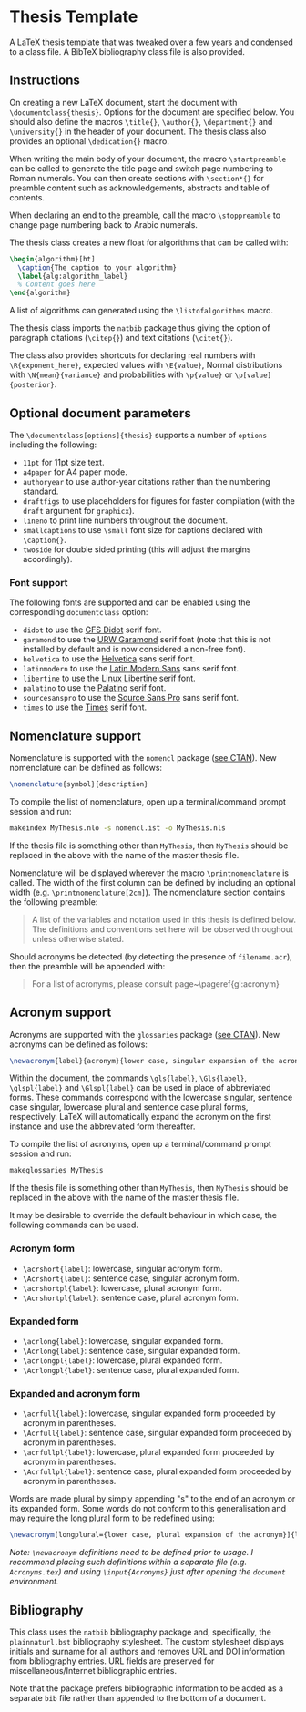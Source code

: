 # Thesis Template

A LaTeX thesis template that was tweaked over a few years and condensed to a class file. A BibTeX bibliography class file is also provided.

## Instructions

On creating a new LaTeX document, start the document with ```\documentclass{thesis}```. Options for the document are specified below. You should also define the macros ```\title{}```, ```\author{}```, ```\department{}``` and ```\university{}``` in the header of your document. The thesis class also provides an optional ```\dedication{}``` macro.

When writing the main body of your document, the macro ```\startpreamble``` can be called to generate the title page and switch page numbering to Roman numerals. You can then create sections with ```\section*{}``` for preamble content such as acknowledgements, abstracts and table of contents.

When declaring an end to the preamble, call the macro ```\stoppreamble``` to change page numbering back to Arabic numerals.

The thesis class creates a new float for algorithms that can be called with:

```latex
\begin{algorithm}[ht]
  \caption{The caption to your algorithm}
  \label{alg:algorithm_label}
  % Content goes here
\end{algorithm}
```

A list of algorithms can generated using the ```\listofalgorithms``` macro.

The thesis class imports the `natbib` package thus giving the option of paragraph citations (```\citep{}```) and text citations (```\citet{}```).

The class also provides shortcuts for declaring real numbers with ```\R{exponent_here}```, expected values with ```\E{value}```, Normal distributions with ```\N{mean}{variance}``` and probabilities with ```\p{value}``` or ```\p[value]{posterior}```.

## Optional document parameters

The ```\documentclass[options]{thesis}``` supports a number of `options` including the following:

* `11pt` for 11pt size text.
* `a4paper` for A4 paper mode.
* `authoryear` to use author-year citations rather than the numbering standard.
* `draftfigs` to use placeholders for figures for faster compilation (with the `draft` argument for `graphicx`).
* `lineno` to print line numbers throughout the document.
* `smallcaptions` to use ```\small``` font size for captions declared with ```\caption{}```.
* `twoside` for double sided printing (this will adjust the margins accordingly).

### Font support
The following fonts are supported and can be enabled using the corresponding `documentclass` option:

* `didot` to use the [GFS Didot](http://www.tug.dk/FontCatalogue/gfsdidot/) serif font.
* `garamond` to use the [URW Garamond](http://www.tug.dk/FontCatalogue/garamond/) serif font (note that this is not installed by default and is now considered a non-free font).
* `helvetica` to use the [Helvetica](http://www.tug.dk/FontCatalogue/helvetica/) sans serif font.
* `latinmodern` to use the [Latin Modern Sans](http://www.tug.dk/FontCatalogue/lmodernsans/) sans serif font.
* `libertine` to use the [Linux Libertine](http://www.tug.dk/FontCatalogue/libertine/) serif font.
* `palatino` to use the [Palatino](http://www.tug.dk/FontCatalogue/palatino/) serif font.
* `sourcesanspro` to use the [Source Sans Pro](http://www.tug.dk/FontCatalogue/sourcesanspro/) sans serif font.
* `times` to use the [Times](http://www.tug.dk/FontCatalogue/times/) serif font.

## Nomenclature support

Nomenclature is supported with the `nomencl` package ([see CTAN](http://www.ctan.org/pkg/nomencl)). New nomenclature can be defined as follows:

```latex
\nomenclature{symbol}{description}
```

To compile the list of nomenclature, open up a terminal/command prompt session and run:

```bash
makeindex MyThesis.nlo -s nomencl.ist -o MyThesis.nls
```

If the thesis file is something other than `MyThesis`, then `MyThesis` should be replaced in the above with the name of the master thesis file.

Nomenclature will be displayed wherever the macro ```\printnomenclature``` is called. The width of the first column can be defined by including an optional width (e.g. ```\printnomenclature[2cm]```). The nomenclature section contains the following preamble:
> A list of the variables and notation used in this thesis is defined below. The definitions and conventions set here will be observed throughout unless otherwise stated.

Should acronyms be detected (by detecting the presence of `filename.acr`), then the preamble will be appended with:
> For a list of acronyms, please consult page~\pageref{gl:acronym}

## Acronym support

Acronyms are supported with the `glossaries` package ([see CTAN](http://www.ctan.org/pkg/glossaries)). New acronyms can be defined as follows:

```latex
\newacronym{label}{acronym}{lower case, singular expansion of the acronym}
```

Within the document, the commands `\gls{label}`, `\Gls{label}`, `\glspl{label}` and `\Glspl{label}` can be used in place of abbreviated forms. These commands correspond with the lowercase singular, sentence case singular, lowercase plural and sentence case plural forms, respectively. LaTeX will automatically expand the acronym on the first instance and use the abbreviated form thereafter.

To compile the list of acronyms, open up a terminal/command prompt session and run:

```bash
makeglossaries MyThesis
```

If the thesis file is something other than `MyThesis`, then `MyThesis` should be replaced in the above with the name of the master thesis file.

It may be desirable to override the default behaviour in which case, the following commands can be used.

### Acronym form ###
* `\acrshort{label}`: lowercase, singular acronym form.
* `\Acrshort{label}`: sentence case, singular acronym form.
* `\acrshortpl{label}`: lowercase, plural acronym form.
* `\Acrshortpl{label}`: sentence case, plural acronym form.

### Expanded form ###
* `\acrlong{label}`: lowercase, singular expanded form.
* `\Acrlong{label}`: sentence case, singular expanded form.
* `\acrlongpl{label}`: lowercase, plural expanded form.
* `\Acrlongpl{label}`: sentence case, plural expanded form.

### Expanded and acronym form ###
* `\acrfull{label}`: lowercase, singular expanded form proceeded by acronym in parentheses.
* `\Acrfull{label}`: sentence case, singular expanded form proceeded by acronym in parentheses.
* `\acrfullpl{label}`: lowercase, plural expanded form proceeded by acronym in parentheses.
* `\Acrfullpl{label}`: sentence case, plural expanded form proceeded by acronym in parentheses.

Words are made plural by simply appending "s" to the end of an acronym or its expanded form. Some words do not conform to this generalisation and may require the long plural form to be redefined using:

```latex
\newacronym[longplural={lower case, plural expansion of the acronym}]{label}{acronym}{lower case, singular expansion of the acronym}
```

*Note: `\newacronym` definitions need to be defined prior to usage. I recommend placing such definitions within a separate file (e.g. `Acronyms.tex`) and using `\input{Acronyms}` just after opening the `document` environment.*

## Bibliography

This class uses the `natbib` bibliography package and, specifically, the `plainnaturl.bst` bibliography stylesheet. The custom stylesheet displays initials and surname for all authors and removes URL and DOI information from bibliography entries. URL fields are preserved for miscellaneous/Internet bibliographic entries.

Note that the package prefers bibliographic information to be added as a separate `bib` file rather than appended to the bottom of a document.
